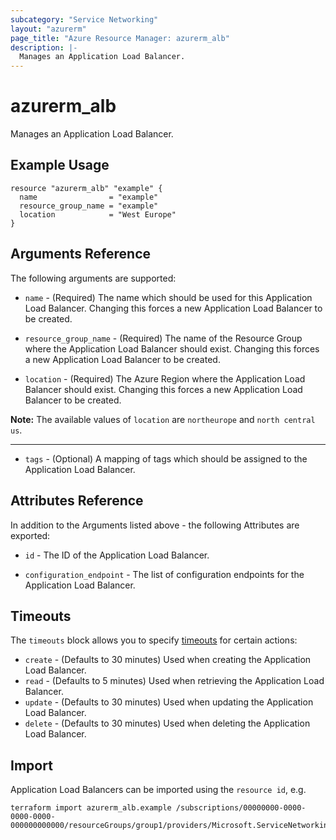 ```yaml
---
subcategory: "Service Networking"
layout: "azurerm"
page_title: "Azure Resource Manager: azurerm_alb"
description: |-
  Manages an Application Load Balancer.
---
```


# azurerm_alb

Manages an Application Load Balancer.

## Example Usage

```hcl
resource "azurerm_alb" "example" {
  name                = "example"
  resource_group_name = "example"
  location            = "West Europe"
}
```

## Arguments Reference

The following arguments are supported:

* `name` - (Required) The name which should be used for this Application Load Balancer. Changing this forces a new Application Load Balancer to be created.

* `resource_group_name` - (Required) The name of the Resource Group where the Application Load Balancer should exist. Changing this forces a new Application Load Balancer to be created.

* `location` - (Required) The Azure Region where the Application Load Balancer should exist. Changing this forces a new Application Load Balancer to be created.

**Note:** The available values of `location` are `northeurope` and `north central us`.

---

* `tags` - (Optional) A mapping of tags which should be assigned to the Application Load Balancer.

## Attributes Reference

In addition to the Arguments listed above - the following Attributes are exported: 

* `id` - The ID of the Application Load Balancer.

* `configuration_endpoint` - The list of configuration endpoints for the Application Load Balancer. 

## Timeouts

The `timeouts` block allows you to specify [timeouts](https://www.terraform.io/language/resources/syntax#operation-timeouts) for certain actions:

* `create` - (Defaults to 30 minutes) Used when creating the Application Load Balancer.
* `read` - (Defaults to 5 minutes) Used when retrieving the Application Load Balancer.
* `update` - (Defaults to 30 minutes) Used when updating the Application Load Balancer.
* `delete` - (Defaults to 30 minutes) Used when deleting the Application Load Balancer.

## Import

Application Load Balancers can be imported using the `resource id`, e.g.

```shell
terraform import azurerm_alb.example /subscriptions/00000000-0000-0000-0000-000000000000/resourceGroups/group1/providers/Microsoft.ServiceNetworking/trafficControllers/alb1
```
